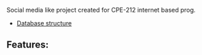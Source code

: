Social media like project created for CPE-212 internet based prog.

- [Database structure](https://github.com/hamza-aloglu/Laravel9-SocialMedia/tree/master/database)

## Features:
